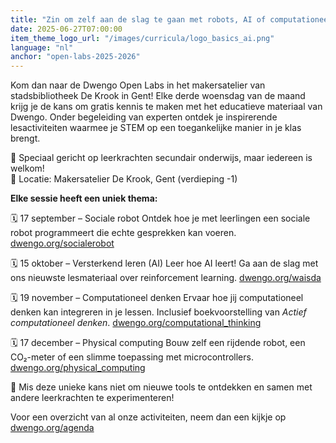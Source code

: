 ```yaml
---
title: "Zin om zelf aan de slag te gaan met robots, AI of computationeel denken?"
date: 2025-06-27T07:00:00
item_theme_logo_url: "/images/curricula/logo_basics_ai.png"
language: "nl"
anchor: "open-labs-2025-2026"
---
```


Kom dan naar de Dwengo Open Labs in het makersatelier van stadsbibliotheek De Krook in Gent!
Elke derde woensdag van de maand krijg je de kans om gratis kennis te maken met het educatieve materiaal van Dwengo. Onder begeleiding van experten ontdek je inspirerende lesactiviteiten waarmee je STEM op een toegankelijke manier in je klas brengt.

🎯 Speciaal gericht op leerkrachten secundair onderwijs, maar iedereen is welkom! <br>
📍 Locatie: Makersatelier De Krook, Gent (verdieping -1)

**Elke sessie heeft een uniek thema:**

🗓️ 17 september – Sociale robot
Ontdek hoe je met leerlingen een sociale robot programmeert die echte gesprekken kan voeren.
[dwengo.org/socialerobot](dwengo.org/socialerobot)

🗓️ 15 oktober – Versterkend leren (AI)
Leer hoe AI leert! Ga aan de slag met ons nieuwste lesmateriaal over reinforcement learning.
[dwengo.org/waisda](dwengo.org/waisda)

🗓️ 19 november – Computationeel denken
Ervaar hoe jij computationeel denken kan integreren in je lessen. Inclusief boekvoorstelling van *Actief computationeel denken*.
[dwengo.org/computational_thinking](dwengo.org/computational_thinking)

🗓️ 17 december – Physical computing
Bouw zelf een rijdende robot, een CO₂-meter of een slimme toepassing met microcontrollers.
[dwengo.org/physical_computing](dwengo.org/physical_computing)

📌 Mis deze unieke kans niet om nieuwe tools te ontdekken en samen met andere leerkrachten te experimenteren!

Voor een overzicht van al onze activiteiten, neem dan een kijkje op [dwengo.org/agenda](dwengo.org/agenda)



